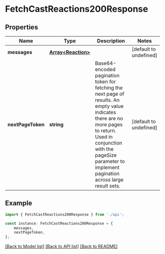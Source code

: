 # FetchCastReactions200Response


## Properties

Name | Type | Description | Notes
------------ | ------------- | ------------- | -------------
**messages** | [**Array&lt;Reaction&gt;**](Reaction.md) |  | [default to undefined]
**nextPageToken** | **string** | Base64-encoded pagination token for fetching the next page of results. An empty value indicates there are no more pages to return. Used in conjunction with the pageSize parameter to implement pagination across large result sets. | [default to undefined]

## Example

```typescript
import { FetchCastReactions200Response } from './api';

const instance: FetchCastReactions200Response = {
    messages,
    nextPageToken,
};
```

[[Back to Model list]](../README.md#documentation-for-models) [[Back to API list]](../README.md#documentation-for-api-endpoints) [[Back to README]](../README.md)
